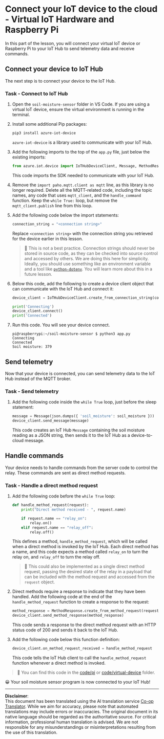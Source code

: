 <!--
CO_OP_TRANSLATOR_METADATA:
{
  "original_hash": "3ac42e284a7222c0e83d2d43231a364f",
  "translation_date": "2025-08-28T20:33:39+00:00",
  "source_file": "2-farm/lessons/4-migrate-your-plant-to-the-cloud/single-board-computer-connect-hub.md",
  "language_code": "en"
}
-->
# Connect your IoT device to the cloud - Virtual IoT Hardware and Raspberry Pi

In this part of the lesson, you will connect your virtual IoT device or Raspberry Pi to your IoT Hub to send telemetry data and receive commands.

## Connect your device to IoT Hub

The next step is to connect your device to the IoT Hub.

### Task - Connect to IoT Hub

1. Open the `soil-moisture-sensor` folder in VS Code. If you are using a virtual IoT device, ensure the virtual environment is running in the terminal.

1. Install some additional Pip packages:

    ```sh
    pip3 install azure-iot-device
    ```

    `azure-iot-device` is a library used to communicate with your IoT Hub.

1. Add the following imports to the top of the `app.py` file, just below the existing imports:

    ```python
    from azure.iot.device import IoTHubDeviceClient, Message, MethodResponse
    ```

    This code imports the SDK needed to communicate with your IoT Hub.

1. Remove the `import paho.mqtt.client as mqtt` line, as this library is no longer required. Delete all the MQTT-related code, including the topic names, any code that uses `mqtt_client`, and the `handle_command` function. Keep the `while True:` loop, but remove the `mqtt_client.publish` line from this loop.

1. Add the following code below the import statements:

    ```python
    connection_string = "<connection string>"
    ```

    Replace `<connection string>` with the connection string you retrieved for the device earlier in this lesson.

    > 💁 This is not a best practice. Connection strings should never be stored in source code, as they can be checked into source control and accessed by others. We are doing this here for simplicity. Ideally, you should use something like an environment variable and a tool like [`python-dotenv`](https://pypi.org/project/python-dotenv/). You will learn more about this in a future lesson.

1. Below this code, add the following to create a device client object that can communicate with the IoT Hub and connect it:

    ```python
    device_client = IoTHubDeviceClient.create_from_connection_string(connection_string)

    print('Connecting')
    device_client.connect()
    print('Connected')
    ```

1. Run this code. You will see your device connect.

    ```output
    pi@raspberrypi:~/soil-moisture-sensor $ python3 app.py 
    Connecting
    Connected
    Soil moisture: 379
    ```

## Send telemetry

Now that your device is connected, you can send telemetry data to the IoT Hub instead of the MQTT broker.

### Task - Send telemetry

1. Add the following code inside the `while True` loop, just before the sleep statement:

    ```python
    message = Message(json.dumps({ 'soil_moisture': soil_moisture }))
    device_client.send_message(message)
    ```

    This code creates an IoT Hub `Message` containing the soil moisture reading as a JSON string, then sends it to the IoT Hub as a device-to-cloud message.

## Handle commands

Your device needs to handle commands from the server code to control the relay. These commands are sent as direct method requests.

### Task - Handle a direct method request

1. Add the following code before the `while True` loop:

    ```python
    def handle_method_request(request):
        print("Direct method received - ", request.name)
    
        if request.name == "relay_on":
            relay.on()
        elif request.name == "relay_off":
            relay.off()    
    ```

    This defines a method, `handle_method_request`, which will be called when a direct method is invoked by the IoT Hub. Each direct method has a name, and this code expects a method called `relay_on` to turn the relay on, and `relay_off` to turn the relay off.

    > 💁 This could also be implemented as a single direct method request, passing the desired state of the relay in a payload that can be included with the method request and accessed from the `request` object.

1. Direct methods require a response to indicate that they have been handled. Add the following code at the end of the `handle_method_request` function to create a response to the request:

    ```python
    method_response = MethodResponse.create_from_method_request(request, 200)
    device_client.send_method_response(method_response)
    ```

    This code sends a response to the direct method request with an HTTP status code of 200 and sends it back to the IoT Hub.

1. Add the following code below this function definition:

    ```python
    device_client.on_method_request_received = handle_method_request
    ```

    This code tells the IoT Hub client to call the `handle_method_request` function whenever a direct method is invoked.

> 💁 You can find this code in the [code/pi](../../../../../2-farm/lessons/4-migrate-your-plant-to-the-cloud/code/pi) or [code/virtual-device](../../../../../2-farm/lessons/4-migrate-your-plant-to-the-cloud/code/virtual-device) folder.

😀 Your soil moisture sensor program is now connected to your IoT Hub!

---

**Disclaimer**:  
This document has been translated using the AI translation service [Co-op Translator](https://github.com/Azure/co-op-translator). While we aim for accuracy, please note that automated translations may include errors or inaccuracies. The original document in its native language should be regarded as the authoritative source. For critical information, professional human translation is advised. We are not responsible for any misunderstandings or misinterpretations resulting from the use of this translation.